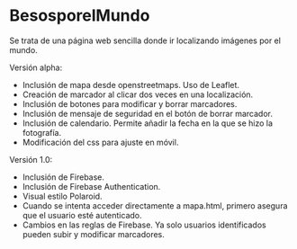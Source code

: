 # BesosporelMundo
Se trata de una página web sencilla donde ir localizando imágenes por el mundo.


Versión alpha:
- Inclusión de mapa desde openstreetmaps. Uso de Leaflet.
- Creación de marcador al clicar dos veces en una localización.
- Inclusión de botones para modificar y borrar marcadores.
- Inclusión de mensaje de seguridad en el botón de borrar marcador.
- Inclusión de calendario. Permite añadir la fecha en la que se hizo la fotografía.
- Modificación del css para ajuste en móvil.
>
>
>
Versión 1.0:
- Inclusión de Firebase.
- Inclusión de Firebase Authentication.
- Visual estilo Polaroid.
- Cuando se intenta acceder directamente a mapa.html, primero asegura que el usuario esté autenticado.
- Cambios en las reglas de Firebase. Ya solo usuarios identificados pueden subir y modificar marcadores.